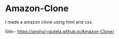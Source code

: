 # Amazon-Clone
I made a amazon clone using html and css.


Site:- https://anshul-rautela.github.io/Amazon-Clone/
